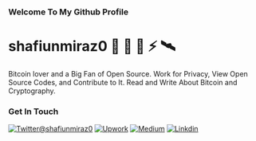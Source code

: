 ### Welcome To My Github Profile

# shafiunmiraz0 🍊 🍔 🔑 ⚡ 🛰️

Bitcoin lover and a Big Fan of Open Source. Work for Privacy, View Open Source Codes, and Contribute to It. Read and Write About Bitcoin and Cryptography.

### Get In Touch

[![Twitter@shafiunmiraz0](https://img.shields.io/badge/Follow-Me-1DA1F2?style=plastic&logo=twitter)](https://twitter.com/shafiunmiraz0)
[![Upwork](https://img.shields.io/badge/Hire-Me-6FDA44&?style=plastic&logo=upwork)](https://www.upwork.com/o/profiles/users/~01403a10ba0dff5635/)
[![Medium](https://img.shields.io/badge/Follow-Me-14161A?style=plastic&logo=medium)](https://medium.com/@shafiunmiraz0)
[![Linkdin](https://img.shields.io/badge/Connect-Me-1DA1F2?style=plastic&logo=linkedin)](https://www.linkedin.com/in/shafiunmiraz0?lipi=urn%3Ali%3Apage%3Ad_flagship3_profile_view_base_contact_details%3Bne4yOxyDRcShqSgYrVLHjQ%3D%3D) 
  
